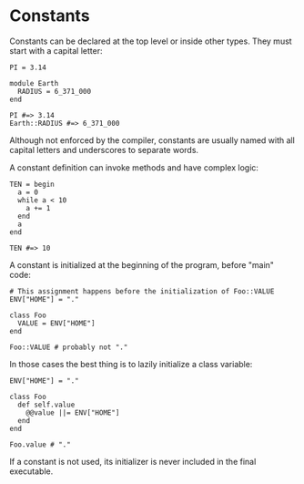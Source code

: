 # Constants

Constants can be declared at the top level or inside other types. They must start with a capital letter:

```crystal
PI = 3.14

module Earth
  RADIUS = 6_371_000
end

PI #=> 3.14
Earth::RADIUS #=> 6_371_000
```

Although not enforced by the compiler, constants are usually named with all capital letters and underscores to separate words.

A constant definition can invoke methods and have complex logic:

```crystal
TEN = begin
  a = 0
  while a < 10
    a += 1
  end
  a
end

TEN #=> 10
```

A constant is initialized at the beginning of the program, before "main" code:

```crystal
# This assignment happens before the initialization of Foo::VALUE
ENV["HOME"] = "."

class Foo
  VALUE = ENV["HOME"]
end

Foo::VALUE # probably not "."
```

In those cases the best thing is to lazily initialize a class variable:

```crystal
ENV["HOME"] = "."

class Foo
  def self.value
    @@value ||= ENV["HOME"]
  end
end

Foo.value # "."
```

If a constant is not used, its initializer is never included in the final executable.

